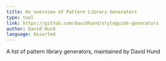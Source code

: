 ```yaml
---
title: An overview of Pattern Library Generators
type: tool
link: https://github.com/davidhund/styleguide-generators
author: David Hund
language: Assorted
---
```


A list of pattern library generators, maintained by David Hund
